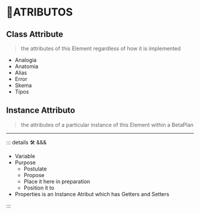 # 🔷<beta>ATRIBUTOS</beta>

## Class Attribute

> the attributes of this Element regardless of how it is implemented

- Analogia
- Anatomia
- Alias
- Error
- Skema
- Tipos

## Instance Attributo

> the attributes of a particular instance of this Element within a BetaPlan

---

<!-- =================================================== -->
<!-- =================================================== -->
<!-- =================================================== -->
<!-- =================================================== -->
<!-- =================================================== -->
::: details 🛠 <dev>&&&</dev>

- Variable
- Purpose
    - Postulate
    - Propose
    - Place it here in preparation
    - Position it to
- Properties is an Instance Atribut which has Getters and Setters

:::
